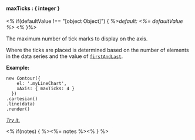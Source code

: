 #### **maxTicks** : { integer }

<% if(defaultValue !== "[object Object]") { %>*default: <%= defaultValue %>* <% }%>

The maximum number of tick marks to display on the axis.

Where the ticks are placed is determined based on the number of elements in the data series and the value of [`firstAndLast`](#config_config.xAxis.firstAndLast). 

**Example:**

    new Contour({
        el: '.myLineChart',
        xAxis: { maxTicks: 4 }
      })
    .cartesian()
    .line(data)
    .render()

*[Try it.](http://jsfiddle.net/gh/get/library/pure/forio/contour/tree/master/src/documentation/fiddle/config.xAxis.maxTicks/)*

<% if(notes) { %><%= notes %><% } %>

